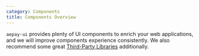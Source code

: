 ```yaml
---
category: Components
title: Components Overview
---
```


`aepay-ui` provides plenty of UI components to enrich your web applications, and we will improve components experience consistently. We also recommend some great [Third-Party Libraries](/docs/react/recommendation) additionally.

<ComponentOverview></ComponentOverview>
